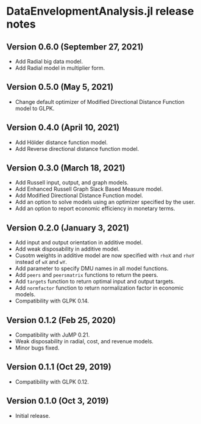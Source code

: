 DataEnvelopmentAnalysis.jl release notes
========================================

Version 0.6.0 (September 27, 2021)
----------------------------
- Add Radial big data model.
- Add Radial model in multiplier form.

Version 0.5.0 (May 5, 2021)
----------------------------
- Change default optimizer of Modified Directional Distance Function model to GLPK.

Version 0.4.0 (April 10, 2021)
----------------------------

- Add Hölder distance function model.
- Add Reverse directional distance function model.

Version 0.3.0 (March 18, 2021)
----------------------------

- Add Russell input, output, and graph models.
- Add Enhanced Russell Graph Slack Based Measure model.
- Add Modified Directional Distance Function model.
- Add an option to solve models using an optimizer specified by the user.
- Add an option to report economic efficiency in monetary terms.

Version 0.2.0 (January 3, 2021)
----------------------------

- Add input and output orientation in additive model.
- Add weak disposability in additive model.
- Cusotm weights in additive model are now specified with `rhoX` and `rhoY` instead of `wX` and `wY`.
- Add parameter to specify DMU names in all model functions.
- Add `peers` and `peersmatrix` functions to return the peers.
- Add `targets` function to return optimal input and output targets.
- Add `normfactor` function to return normalization factor in economic models.
- Compatibility with GLPK 0.14.

Version 0.1.2 (Feb 25, 2020)
----------------------------

- Compatibility with JuMP 0.21.
- Weak disposability in radial, cost, and revenue models.
- Minor bugs fixed.

Version 0.1.1 (Oct 29, 2019)
----------------------------

- Compatibility with GLPK 0.12.

Version 0.1.0 (Oct 3, 2019)
---------------------------

- Initial release.
